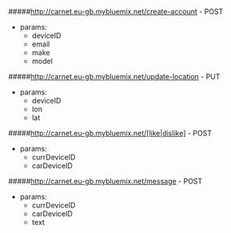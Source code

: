 #####http://carnet.eu-gb.mybluemix.net/create-account - POST
* params: 
    - deviceID
    - email
    - make
    - model

#####http://carnet.eu-gb.mybluemix.net/update-location - PUT
* params:
    - deviceID
    - lon
    - lat

#####http://carnet.eu-gb.mybluemix.net/[like|dislike] - POST
* params:
    - currDeviceID
    - carDeviceID

#####http://carnet.eu-gb.mybluemix.net/message - POST
* params: 
    - currDeviceID
    - carDeviceID
    - text